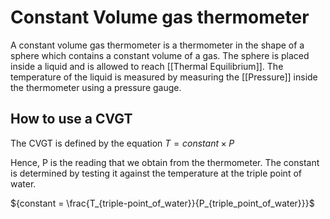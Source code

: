 # Constant Volume gas thermometer

A constant volume gas thermometer is a thermometer in the shape of a sphere which contains a constant volume of a gas. The sphere is placed inside a liquid and is allowed to reach [[Thermal Equilibrium]]. The temperature of the liquid is measured by measuring the [[Pressure]] inside the thermometer using a pressure gauge.

## How to use a CVGT 

The CVGT is defined by the equation
${T = constant \times P}$

Hence, P is the reading that we obtain from the thermometer. The constant is determined by testing it against the temperature at the triple point of water.

${constant = \frac{T_{triple-point_of_water}}{P_{triple_point_of_water}}}$